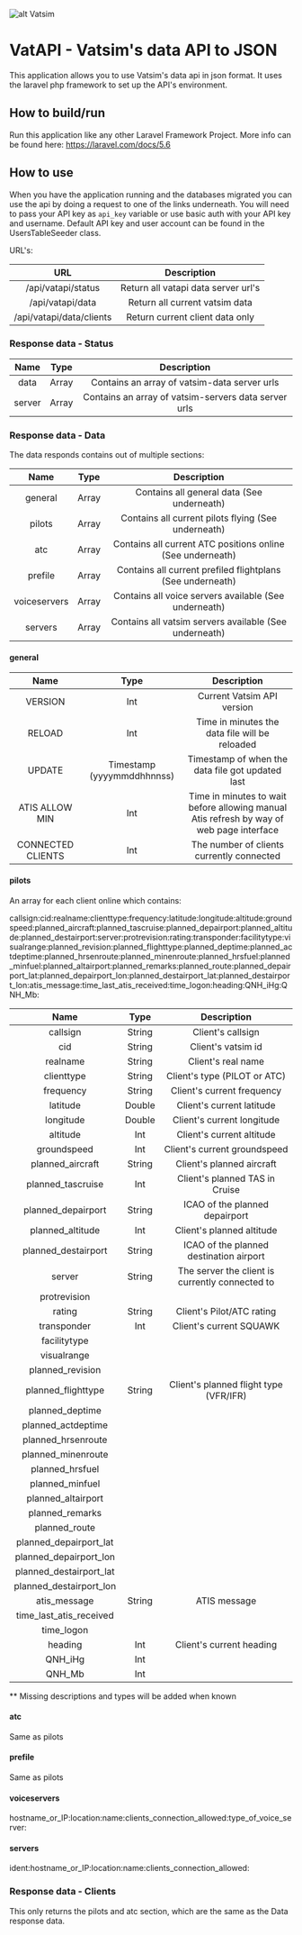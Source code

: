 ![alt Vatsim][logo]

# VatAPI - Vatsim's data API to JSON
This application allows you to use Vatsim's data api in json format. It uses the laravel php framework to set up the API's environment.

## How to build/run
Run this application like any other Laravel Framework Project. More info can be found here:
https://laravel.com/docs/5.6

## How to use
When you have the application running and the databases migrated you can use the api by doing a request to one of the links underneath. You will need to pass your API key as `api_key` variable or use basic auth with your API key and username. Default API key and user account can be found in the UsersTableSeeder class.

URL's:

|            URL           |             Description             |
|:------------------------:|:-----------------------------------:|
| /api/vatapi/status       | Return all vatapi data server url's |
| /api/vatapi/data         | Return all current vatsim data      |
| /api/vatapi/data/clients | Return current client data only     |

### Response data - Status
|  Name  |  Type |                      Description                     |
|:------:|:-----:|:----------------------------------------------------:|
| data   | Array | Contains an array of vatsim-data server urls         |
| server | Array | Contains an array of vatsim-servers data server urls |

### Response data - Data
The data responds contains out of multiple sections:

|     Name     |  Type |                         Description                        |
|:------------:|:-----:|:----------------------------------------------------------:|
| general      | Array | Contains all general data (See underneath)                 |
| pilots       | Array | Contains all current pilots flying (See underneath)        |
| atc          | Array | Contains all current ATC positions online (See underneath) |
| prefile      | Array | Contains all current prefiled flightplans (See underneath) |
| voiceservers | Array | Contains all voice servers available (See underneath)      |
| servers      | Array | Contains all vatsim servers available (See underneath)     |

#### general
|        Name       |            Type            |                                        Description                                       |
|:-----------------:|:--------------------------:|:----------------------------------------------------------------------------------------:|
| VERSION           | Int                        | Current Vatsim API version                                                               |
| RELOAD            | Int                        | Time in minutes the data file will be reloaded                                           |
| UPDATE            | Timestamp (yyyymmddhhnnss) | Timestamp of when the data file got updated last                                         |
| ATIS ALLOW MIN    | Int                        | Time in minutes to wait before allowing manual Atis refresh by way of web page interface |
| CONNECTED CLIENTS | Int                        | The number of clients currently connected                                                |

#### pilots
An array for each client online which contains:

callsign:cid:realname:clienttype:frequency:latitude:longitude:altitude:groundspeed:planned_aircraft:planned_tascruise:planned_depairport:planned_altitude:planned_destairport:server:protrevision:rating:transponder:facilitytype:visualrange:planned_revision:planned_flighttype:planned_deptime:planned_actdeptime:planned_hrsenroute:planned_minenroute:planned_hrsfuel:planned_minfuel:planned_altairport:planned_remarks:planned_route:planned_depairport_lat:planned_depairport_lon:planned_destairport_lat:planned_destairport_lon:atis_message:time_last_atis_received:time_logon:heading:QNH_iHg:QNH_Mb:

|           Name          |  Type  |                   Description                   |
|:-----------------------:|:------:|:-----------------------------------------------:|
| callsign                | String | Client's callsign                               |
| cid                     | String | Client's vatsim id                              |
| realname                | String | Client's real name                              |
| clienttype              | String | Client's type (PILOT or ATC)                    |
| frequency               | String | Client's current frequency                      |
| latitude                | Double | Client's current latitude                       |
| longitude               | Double | Client's current longitude                      |
| altitude                | Int    | Client's current altitude                       |
| groundspeed             | Int    | Client's current groundspeed                    |
| planned_aircraft        | String | Client's planned aircraft                       |
| planned_tascruise       | Int    | Client's planned TAS in Cruise                  |
| planned_depairport      | String | ICAO of the planned depairport                  |
| planned_altitude        | Int    | Client's planned altitude                       |
| planned_destairport     | String | ICAO of the planned destination airport         |
| server                  | String | The server the client is currently connected to |
| protrevision            |        |                                                 |
| rating                  | String | Client's Pilot/ATC rating                       |
| transponder             | Int    | Client's current SQUAWK                         |
| facilitytype            |        |                                                 |
| visualrange             |        |                                                 |
| planned_revision        |        |                                                 |
| planned_flighttype      | String | Client's planned flight type (VFR/IFR)          |
| planned_deptime         |        |                                                 |
| planned_actdeptime      |        |                                                 |
| planned_hrsenroute      |        |                                                 |
| planned_minenroute      |        |                                                 |
| planned_hrsfuel         |        |                                                 |
| planned_minfuel         |        |                                                 |
| planned_altairport      |        |                                                 |
| planned_remarks         |        |                                                 |
| planned_route           |        |                                                 |
| planned_depairport_lat  |        |                                                 |
| planned_depairport_lon  |        |                                                 |
| planned_destairport_lat |        |                                                 |
| planned_destairport_lon |        |                                                 |
| atis_message            | String | ATIS message                                    |
| time_last_atis_received |        |                                                 |
| time_logon              |        |                                                 |
| heading                 | Int    | Client's current heading                        |
| QNH_iHg                 | Int    |                                                 |
| QNH_Mb                  | Int    |                                                 |

** Missing descriptions and types will be added when known

#### atc
Same as pilots

#### prefile
Same as pilots

#### voiceservers
hostname_or_IP:location:name:clients_connection_allowed:type_of_voice_server:

#### servers
ident:hostname_or_IP:location:name:clients_connection_allowed:

### Response data - Clients
This only returns the pilots and atc section, which are the same as the Data response data.



[logo]: https://www.vatsim.net/sites/default/files/vatsim_0.png